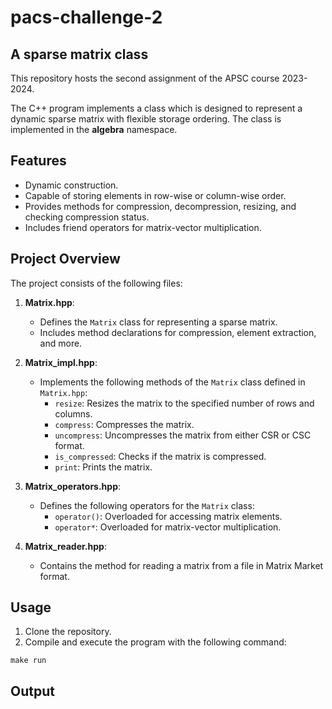 # pacs-challenge-2

## A sparse matrix class

This repository hosts the second assignment of the APSC course 2023-2024.

The C++ program implements a class which is designed to represent a dynamic sparse matrix with flexible storage ordering. The class is implemented in the **algebra** namespace.

## Features

- Dynamic construction.
- Capable of storing elements in row-wise or column-wise order.
- Provides methods for compression, decompression, resizing, and checking compression status.
- Includes friend operators for matrix-vector multiplication.

## Project Overview

The project consists of the following files:

1. **Matrix.hpp**:
   - Defines the `Matrix` class for representing a sparse matrix.
   - Includes method declarations for compression, element extraction, and more.

2. **Matrix_impl.hpp**:
   - Implements the following methods of the `Matrix` class defined in `Matrix.hpp`:
     - `resize`: Resizes the matrix to the specified number of rows and columns.
     - `compress`: Compresses the matrix.
     - `uncompress`: Uncompresses the matrix from either CSR or CSC format.
     - `is_compressed`: Checks if the matrix is compressed.
     - `print`: Prints the matrix.

3. **Matrix_operators.hpp**:
   - Defines the following operators for the `Matrix` class:
     - `operator()`: Overloaded for accessing matrix elements.
     - `operator*`: Overloaded for matrix-vector multiplication.

4. **Matrix_reader.hpp**:
   - Contains the method for reading a matrix from a file in Matrix Market format.

## Usage

1. Clone the repository.
4. Compile and execute the program with the following command:

```
make run
```

## Output

